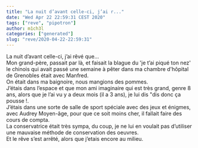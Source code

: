 ```yaml
---
title: "La nuit d’avant celle-ci, j’ai r..."
date: "Wed Apr 22 22:59:31 CEST 2020"
tags: ["reve", "pipotron"]
author: m1ch3l
categories: ["generated"]
slug: "reve/2020-04-22-22:59:31"
---
```


La nuit d’avant celle-ci, j’ai rêvé que...<br>
Mon grand-père, passait par là, et faisait la blague du 'je t’ai piqué ton nez'<br>
le chinois qui avait passé une semaine à pêter dans ma chambre d'hôpital de Grenobles était avec Manfred.<br>
On était dans ma baignoire, nous mangions des pommes.<br>
J’étais dans l’espace et que mon ami imaginaire qui est très grand, genre 8 ans, alors que je l’ai vu y a deux mois (il a 3 ans), je lui dis "dis donc ça pousse !.<br>
J’étais dans une sorte de salle de sport spéciale avec des jeux et énigmes, avec Audrey Moyen-âge, pour que ce soit moins cher, il fallait faire des cours de compta.<br>
La conservatrice était très sympa, du coup, je ne lui en voulait pas d’utiliser une mauvaise méthode de conservation des oeuvres.<br>
Et le rêve s’est arrêté, alors que j’etais encore au milieu.<br>
